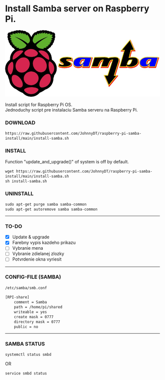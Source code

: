 # Install Samba server on Raspberry Pi.


![Raspberry Pi and Samba](/images/rpi-samba.jpg)

Install script for Raspberry Pi OS.  
Jednoduchy script pre instalaciu Samba serveru na Raspberry Pi.

### DOWNLOAD
```
https://raw.githubusercontent.com/JohnnyDT/raspberry-pi-samba-install/main/install-samba.sh
```

### INSTALL
Function "update_and_upgrade()" of system is off by default.
```
wget https://raw.githubusercontent.com/JohnnyDT/raspberry-pi-samba-install/main/install-samba.sh
sh install-samba.sh
```
### UNINSTALL
```
sudo apt-get purge samba samba-common
sudo apt-get autoremove samba samba-common
```

---
### TO-DO
- [x] Update & upgrade
- [x] Farebny vypis kazdeho prikazu
- [ ] Vybranie mena
- [ ] Vybranie zdielanej zlozky
- [ ] Potvrdenie okna vyriesit

---
### CONFIG-FILE (SAMBA)

```
/etc/samba/smb.conf
```

```
[RPI-share]      
    comment = Samba
    path = /home/pi/shared  
    writeable = yes
    create mask = 0777
    directory mask = 0777
    public = no
```

---

### SAMBA STATUS
```
systemctl status smbd
```
OR
```
service smbd status 
```